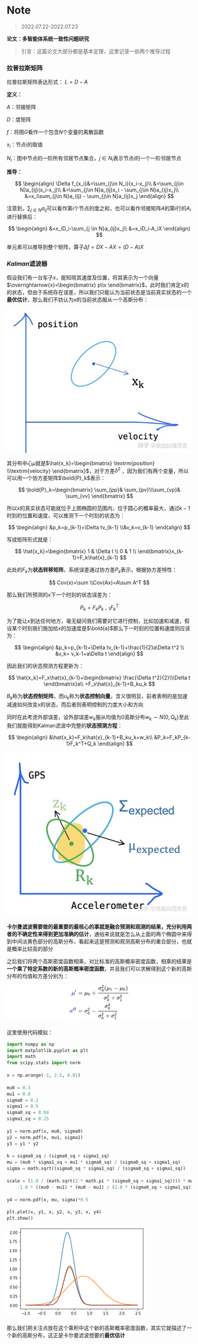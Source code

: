 # Note

> 2022.07.22-2022.07.23

**论文：多智能体系统一致性问题研究**

> 引言：这篇论文大部分都是基本定理，这里记录一些两个推导过程

### 拉普拉斯矩阵

拉普拉斯矩阵表达形式： $L=D-A$

**定义：**

$A$：邻接矩阵

$D$：度矩阵

$f$：将图$G$看作一个包含$N$个变量的离散函数

$x_i$：节点i的取值

$N_i$：图中节点的一阶所有邻居节点集合，$j\in N_i$表示节点$i$的一个一阶邻居节点

**推导：**

$$
\begin{align}
\Delta f_{x_i}&=\sum_{j\in N_i}(x_i-x_j)\\
&=\sum_{j\in N}a_{ij}(x_i-x_j)\\
&=\sum_{j\in N}a_{ij}x_i - \sum_{j\in N}a_{ij}x_j\\
&=x_i\sum_{j\in N}a_{ij} - \sum_{j\in N}a_{ij}x_j
\end{align}
$$

注意到，$\sum_{j\in N}a_{ij}$可以看作第$i$个节点的度之和，也可以看作邻接矩阵$A$的第$i$行的$A_i$进行替换后：

$$
\begin{align}
&=x_iD_i-\sum_{j \in N}a_{ij}x_j\\
&=x_iD_i-A_iX
\end{align}
$$

单元素可以推导到整个矩阵，算子$\Delta f = DX-AX=(D-A)X$

### $Kalman$滤波器

假设我们有一台车子$x$，能知晓其速度及位置，将其表示为一个向量$\overrightarrow{x}=\begin{bmatrix}
 p\\v \end{bmatrix}$，此时我们肯定$x$的的状态，但由于系统存在误差，所以我们只能认为当前状态是当前真实状态的一个**最优估计**，那么我们不妨认为$x$的当前状态服从一个高斯分布：

![img](Note.assets/v2-980386e6b5d3d48707dd719b006b5689_720w.jpg)

其分布中心$μ$就是$\hat{x_k}=\begin{bmatrix}
\textrm{position} \\\textrm{velocity}
\end{bmatrix}$，对于方差$\delta^2$ ，因为我们有两个变量，所以可以用一个协方差矩阵$\bold{P}_k$表示：

$$
\bold{P}_k=\begin{bmatrix}
\sum_{pp}& \sum_{pv}\\\sum_{vp}& \sum_{vv}
\end{bmatrix}
$$

所以$x$的真实状态可能就位于上图椭圆的范围内，位于圆心的概率最大，通过$k-1$时刻的位置和速度，可以推测下一个时刻的状态为：

$$
\begin{align}
&p_k=p_{k-1}+\Delta tv_{k-1}
\\&v_k=v_{k-1}
\end{align}
$$

写成矩阵形式就是：

$$
\hat{x_k}=\begin{bmatrix}
1 & \Delta t \\ 
0 & 1 \\ 
\end{bmatrix}x_{k-1}=F_k\hat{x}_{k-1}
$$

此处的$F_k$为**状态转移矩阵**，系统误差通过协方差$P_k$表示，根据协方差特性：

$$
Cov(x)=\sum
\\Cov(Ax)=A\sum A^T
$$

那么我们所预测的$x$下一个时刻的状态误差为：

$$
P_k=F_kP_{k-1}F^T_{k}
$$

为了能让$x$到达任何地方，毫无疑问我们需要对它进行控制，比如加速和减速，假设某个时刻我们施加给$x$的加速度是$\bold{a}$那么下一时刻的位置和速度则应该为：

$$
\begin{align}
&p_k=p_{k-1}+\Delta tv_{k-1}+\frac{1}{2}a\Delta t^2
\\
&v_k= v_k-1+a\Delta t
\end{align}
$$

因此我们的状态预测方程更新为：

$$
\hat{x_k}=F_x\hat{x}_{k-1}+\begin{bmatrix}
\frac{\Delta t^2}{2}\\\Delta t
\end{bmatrix}a\\
=F_x\hat{x}_{k-1}+B_ku_k
$$

$B_k$称为**状态控制矩阵**，而$u_k$称为**状态控制向量**，含义很明显，前者表明的是加速减速如何改变$x$的状态，而后者则表明控制的力度大小和方向

同时在此考虑外部误差，设外部误差$w_k$服从均值为0高斯分布$w_k \sim N(0,Q_k)$至此我们就能得到Kalman滤波中完整的**状态预测方程**：

$$
\begin{align}
&\hat{x_k}=F_k\hat{x}_{k-1}+B_ku_k+w_k\\
&P_k=F_kP_{k-1}F_k^T+Q_k
\end{align}
$$

![img](Note.assets/v2-04a2a817c9a0bbbea75b7c0395a9b92d_720w.jpg)

**卡尔曼滤波需要做的最重要的最核心的事就是融合预测和观测的结果，充分利用两者的不确定性来得到更加准确的估计**，通俗来说就是怎么从上面的两个椭圆中来得到中间淡黄色部分的高斯分布，看起来这是预测和观测高斯分布的重合部分，也就是概率比较高的部分

之后我们将两个高斯密度函数相乘，对比标准的高斯概率密度函数，相乘的结果是**一个乘了特定系数的新的高斯概率密度函数**，并且我们可以求解得到这个新的高斯分布的均值和方差分别为：

![[公式]](Note.assets/16586475460809.svg)

这里使用代码模拟：

```python
import numpy as np
import matplotlib.pyplot as plt
import math
from scipy.stats import norm

x = np.arange(-1, 2.5, 0.01)

mu0 = 0.3
mu1 = 0.8
sigma0 = 0.2
sigma1 = 0.5
sigma0_sq = 0.04
sigma1_sq = 0.25

y1 = norm.pdf(x, mu0, sigma0)
y2 = norm.pdf(x, mu1, sigma1)
y3 = y1 * y2

k = sigma0_sq / (sigma0_sq + sigma1_sq)
mu = (mu0 * sigma1_sq + mu1 * sigma0_sq) / (sigma0_sq + sigma1_sq)
sigma = math.sqrt((sigma0_sq * sigma1_sq) / (sigma0_sq + sigma1_sq))

scale = (1.0 / (math.sqrt(2 * math.pi * (sigma0_sq + sigma1_sq)))) * math.exp(
    -1.0 * ((mu0 - mu1) * (mu0 - mu1) / (2.0 * (sigma0_sq + sigma1_sq))))

y4 = norm.pdf(x, mu, sigma)*0.5

plt.plot(x, y1, x, y2, x, y3, x, y4)
plt.show()
```

![image-20220724154910473](Note.assets/image-20220724154910473.png)

那么我们把关注点放在这个乘积中这个新的高斯概率密度函数，其实它就描述了一个新的高斯分布，这正是卡尔曼滤波想要的**最优估计**

